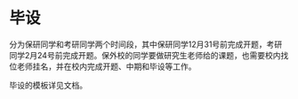 # 毕设

分为保研同学和考研同学两个时间段，其中保研同学12月31号前完成开题，考研同学2月24号前完成开题。保外校的同学要做研究生老师给的课题，也需要校内找位老师挂名，并在校内完成开题、中期和毕设等工作。

毕设的模板详见文档。